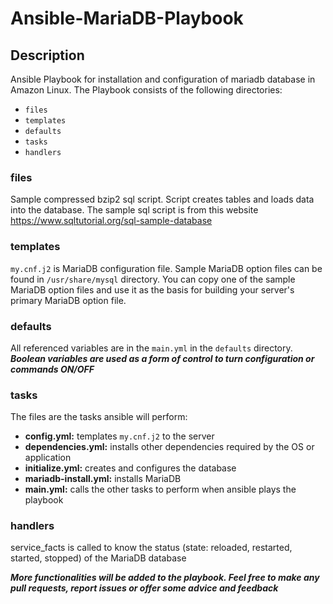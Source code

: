 # Ansible-MariaDB-Playbook

## Description
Ansible Playbook for installation and configuration of mariadb database in Amazon Linux. The Playbook consists of the following directories:
- `files`
- `templates`
- `defaults`
- `tasks`
- `handlers`

### files
Sample compressed bzip2 sql script. Script creates tables and loads data into the database. The sample sql script is from this website https://www.sqltutorial.org/sql-sample-database

### templates
`my.cnf.j2` is MariaDB configuration file. Sample MariaDB option files can be found in `/usr/share/mysql` directory. You can copy one of the sample MariaDB option files and use it as the basis for building your server's primary MariaDB option file.

### defaults
All referenced variables are in the `main.yml` in the `defaults` directory. ***Boolean variables are used as a form of control to turn configuration or commands ON/OFF***

### tasks
The files are the tasks ansible will perform:
- **config.yml:** templates `my.cnf.j2` to the server
- **dependencies.yml:** installs other dependencies required by the OS or application
- **initialize.yml:** creates and configures the database
- **mariadb-install.yml:** installs MariaDB
- **main.yml:** calls the other tasks to perform when ansible plays the playbook

### handlers
service_facts is called to know the status (state: reloaded, restarted, started, stopped) of the MariaDB database

***More functionalities will be added to the playbook. Feel free to make any pull requests, report issues or offer some advice and feedback***
